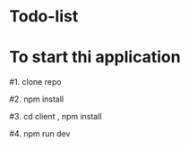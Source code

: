 # Todo-list


# To start thi application 

#1. clone repo

#2. npm install

#3. cd client , npm install

#4. npm run dev
